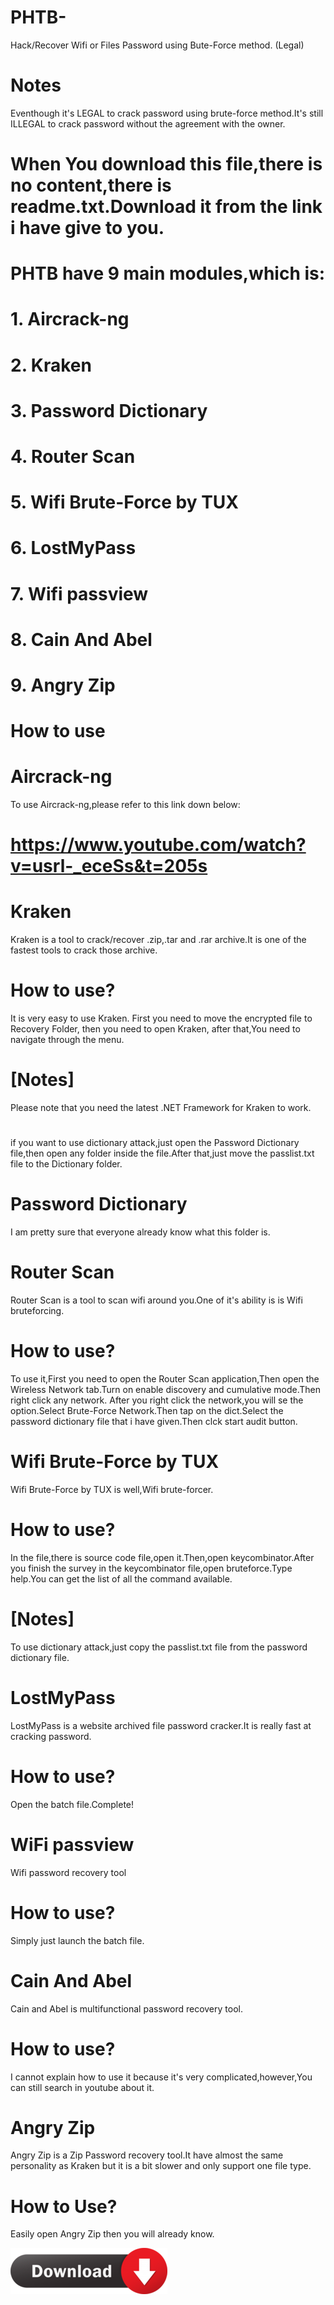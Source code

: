 # PHTB-
Hack/Recover Wifi or Files Password using Bute-Force method. (Legal)

# Notes
Eventhough it's LEGAL to crack password using brute-force method.It's still ILLEGAL to crack password without the agreement with the owner.

# When You download this file,there is no content,there is readme.txt.Download it from the link i have give to you.

# PHTB have 9 main modules,which is:
# 1. Aircrack-ng
# 2. Kraken
# 3. Password Dictionary
# 4. Router Scan
# 5. Wifi Brute-Force by TUX
# 6. LostMyPass
# 7. Wifi passview
# 8. Cain And Abel
# 9. Angry Zip

# How to use
# Aircrack-ng
To use Aircrack-ng,please refer to this link down below:
# https://www.youtube.com/watch?v=usrl-_eceSs&t=205s

# Kraken
Kraken is a tool to crack/recover .zip,.tar and .rar archive.It is one of the fastest tools to crack those archive.
# How to use?
It is very easy to use Kraken.
First you need to move the encrypted file to Recovery Folder,
then you need to open Kraken,
after that,You need to navigate through the menu.
# [Notes]
Please note that you need the latest .NET Framework for Kraken to work.
# 
if you want to use dictionary attack,just open the Password Dictionary file,then open any folder inside the file.After that,just move the passlist.txt file to the Dictionary folder.

# Password Dictionary
I am pretty sure that everyone already know what this folder is.

# Router Scan
Router Scan is a tool to scan wifi around you.One of it's ability is is Wifi bruteforcing.
# How to use?
To use it,First you need to open the Router Scan application,Then open the Wireless Network tab.Turn on enable discovery and cumulative mode.Then right click any network.
After you right click the network,you will se the option.Select Brute-Force Network.Then tap on the dict.Select the password dictionary file that i have given.Then clck start audit button.

# Wifi Brute-Force by TUX
Wifi Brute-Force by TUX is well,Wifi brute-forcer.
# How to use?
In the file,there is source code file,open it.Then,open keycombinator.After you finish the survey in the keycombinator file,open bruteforce.Type help.You can get the list of all the command available.
# [Notes]
To use dictionary attack,just copy the passlist.txt file from the password dictionary file.

# LostMyPass
LostMyPass is a website archived file password cracker.It is really fast at cracking password.
# How to use?
Open the batch file.Complete!

# WiFi passview
Wifi password recovery tool
# How to use?
Simply just launch the batch file.

# Cain And Abel
Cain and Abel is multifunctional password recovery tool.
# How to use?
I cannot explain how to use it because it's very complicated,however,You can still search in youtube
about it.

# Angry Zip
Angry Zip is a Zip Password recovery tool.It have almost the same personality as Kraken but it is a bit slower and only support one file type.
# How to Use?
Easily open Angry Zip then you will  already know.

<a href="https://github.com/TheGamerz29/PHTB-/releases/download/V1.36X/PHTB.V1.34.Release.Installer.zip" download="#PHTB">
  <img src="https://github.com/TheGamerz29/thegamerz29.github.io/raw/images/downloadbutton_30.png" alt="PHTB" width="251" height="74">
</a>
